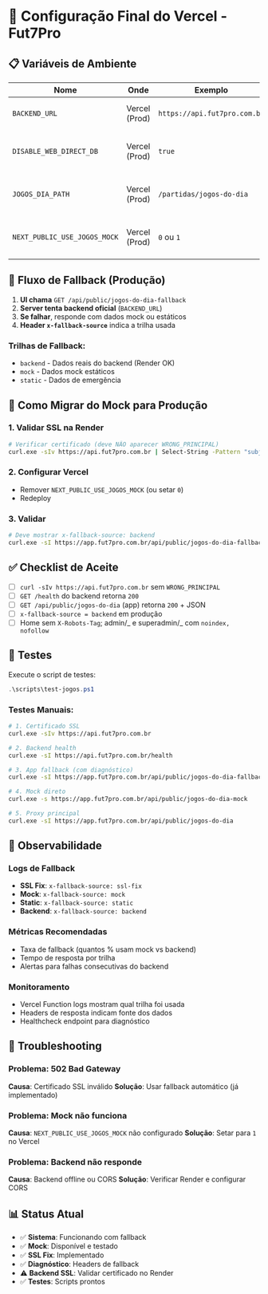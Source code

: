 # 🔧 Configuração Final do Vercel - Fut7Pro

## 📋 Variáveis de Ambiente

| Nome                         | Onde          | Exemplo                      | Observação                                    |
| ---------------------------- | ------------- | ---------------------------- | --------------------------------------------- |
| `BACKEND_URL`                | Vercel (Prod) | `https://api.fut7pro.com.br` | Mantém segurança e SNI corretos               |
| `DISABLE_WEB_DIRECT_DB`      | Vercel (Prod) | `true`                       | Bloqueia Prisma no web em produção            |
| `JOGOS_DIA_PATH`             | Vercel (Prod) | `/partidas/jogos-do-dia`     | Ajuste se o backend usar outro caminho        |
| `NEXT_PUBLIC_USE_JOGOS_MOCK` | Vercel (Prod) | `0` ou `1`                   | `1` força mock na UI, independente do backend |

## 🔄 Fluxo de Fallback (Produção)

1. **UI chama** `GET /api/public/jogos-do-dia-fallback`
2. **Server tenta backend oficial** (`BACKEND_URL`)
3. **Se falhar**, responde com dados mock ou estáticos
4. **Header `x-fallback-source`** indica a trilha usada

### Trilhas de Fallback:

- `backend` - Dados reais do backend (Render OK)
- `mock` - Dados mock estáticos
- `static` - Dados de emergência

## 🚀 Como Migrar do Mock para Produção

### 1. Validar SSL na Render

```bash
# Verificar certificado (deve NÃO aparecer WRONG_PRINCIPAL)
curl.exe -sIv https://api.fut7pro.com.br | Select-String -Pattern "subject:|issuer:|altname|WRONG_PRINCIPAL|HTTP"
```

### 2. Configurar Vercel

- Remover `NEXT_PUBLIC_USE_JOGOS_MOCK` (ou setar `0`)
- Redeploy

### 3. Validar

```bash
# Deve mostrar x-fallback-source: backend
curl.exe -sI https://app.fut7pro.com.br/api/public/jogos-do-dia-fallback | findstr /I "x-fallback-source HTTP"
```

## ✅ Checklist de Aceite

- [ ] `curl -sIv https://api.fut7pro.com.br` sem `WRONG_PRINCIPAL`
- [ ] `GET /health` do backend retorna `200`
- [ ] `GET /api/public/jogos-do-dia` (app) retorna `200` + JSON
- [ ] `x-fallback-source = backend` em produção
- [ ] Home sem `X-Robots-Tag`; admin/_ e superadmin/_ com `noindex, nofollow`

## 🧪 Testes

Execute o script de testes:

```powershell
.\scripts\test-jogos.ps1
```

### Testes Manuais:

```bash
# 1. Certificado SSL
curl.exe -sIv https://api.fut7pro.com.br

# 2. Backend health
curl.exe -sI https://api.fut7pro.com.br/health

# 3. App fallback (com diagnóstico)
curl.exe -sI https://app.fut7pro.com.br/api/public/jogos-do-dia-fallback

# 4. Mock direto
curl.exe -s https://app.fut7pro.com.br/api/public/jogos-do-dia-mock

# 5. Proxy principal
curl.exe -sI https://app.fut7pro.com.br/api/public/jogos-do-dia
```

## 🔭 Observabilidade

### Logs de Fallback

- **SSL Fix**: `x-fallback-source: ssl-fix`
- **Mock**: `x-fallback-source: mock`
- **Static**: `x-fallback-source: static`
- **Backend**: `x-fallback-source: backend`

### Métricas Recomendadas

- Taxa de fallback (quantos % usam mock vs backend)
- Tempo de resposta por trilha
- Alertas para falhas consecutivas do backend

### Monitoramento

- Vercel Function logs mostram qual trilha foi usada
- Headers de resposta indicam fonte dos dados
- Healthcheck endpoint para diagnóstico

## 🚨 Troubleshooting

### Problema: 502 Bad Gateway

**Causa**: Certificado SSL inválido
**Solução**: Usar fallback automático (já implementado)

### Problema: Mock não funciona

**Causa**: `NEXT_PUBLIC_USE_JOGOS_MOCK` não configurado
**Solução**: Setar para `1` no Vercel

### Problema: Backend não responde

**Causa**: Backend offline ou CORS
**Solução**: Verificar Render e configurar CORS

## 📊 Status Atual

- ✅ **Sistema**: Funcionando com fallback
- ✅ **Mock**: Disponível e testado
- ✅ **SSL Fix**: Implementado
- ✅ **Diagnóstico**: Headers de fallback
- ⚠️ **Backend SSL**: Validar certificado no Render
- ✅ **Testes**: Scripts prontos
